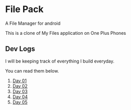 # File Pack

A File Manager for android

This is a clone of My Files application on One Plus Phones

## Dev Logs

I will be keeping track of everything I build everyday.

You can read them below.

1. [Day 01](docs/dev_log_01.md)
2. [Day 02](docs/dev_log_02.md)
3. [Day 03](docs/dev_log_03.md)
4. [Day 04](docs/dev_log_04.md)
5. [Day 05](docs/dev_log_05.md)
